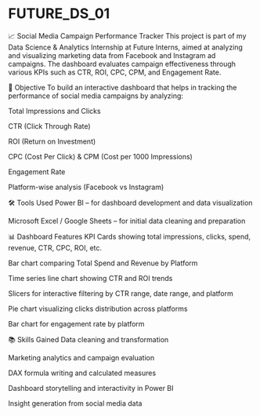 # FUTURE_DS_01

📈 Social Media Campaign Performance Tracker
This project is part of my Data Science & Analytics Internship at Future Interns, aimed at analyzing and visualizing marketing data from Facebook and Instagram ad campaigns. The dashboard evaluates campaign effectiveness through various KPIs such as CTR, ROI, CPC, CPM, and Engagement Rate.

📌 Objective
To build an interactive dashboard that helps in tracking the performance of social media campaigns by analyzing:

Total Impressions and Clicks

CTR (Click Through Rate)

ROI (Return on Investment)

CPC (Cost Per Click) & CPM (Cost per 1000 Impressions)

Engagement Rate

Platform-wise analysis (Facebook vs Instagram)

🛠 Tools Used
Power BI – for dashboard development and data visualization

Microsoft Excel / Google Sheets – for initial data cleaning and preparation


📊 Dashboard Features
KPI Cards showing total impressions, clicks, spend, revenue, CTR, CPC, ROI, etc.

Bar chart comparing Total Spend and Revenue by Platform

Time series line chart showing CTR and ROI trends

Slicers for interactive filtering by CTR range, date range, and platform

Pie chart visualizing clicks distribution across platforms

Bar chart for engagement rate by platform

📚 Skills Gained
Data cleaning and transformation

Marketing analytics and campaign evaluation

DAX formula writing and calculated measures

Dashboard storytelling and interactivity in Power BI

Insight generation from social media data
